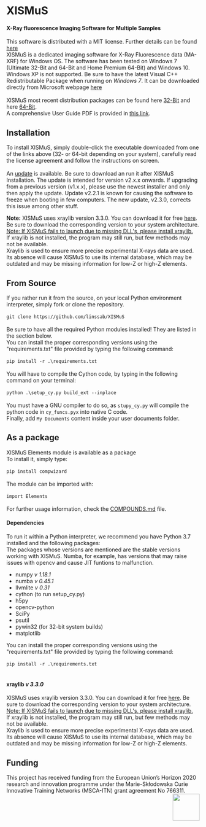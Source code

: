 # XISMuS
#### X-Ray fluorescence Imaging Software for Multiple Samples

This software is distributed with a MIT license. Further details can be found [here](../master/LICENSE)<br>
XISMuS is a dedicated imaging software for X-Ray Fluorescence data (MA-XRF) for Windows OS. The software has been tested on Windows 7 (Ultimate 32-Bit and 64-Bit and Home Premium 64-Bit) and Windows 10. Windows XP is not supported. Be sure to have the latest Visual C++ Redistributable Package when running on *Windows 7*. It can be downloaded directly from Microsoft webpage [here](https://www.microsoft.com/en-us/download/details.aspx?id=40784)<br>
<br>
XISMuS most recent distribution packages can be found here [32-Bit][x86] and here [64-Bit][x64].<br>
A comprehensive User Guide PDF is provided in [this link][UserGuide].
<br>
## Installation
To install XISMuS, simply double-click the executable downloaded from one of the links above (32- or 64-bit depending on your system), carefully read the license agreement and follow the instructions on screen.
<br>
<br>
An [update][PATCH] is available. Be sure to download an run it after XISMuS Installation. The update is intended for version v2.x.x onwards. If upgrading from a previous version (v1.x.x), please use the newest installer and only then apply the update. Update v2.2.1 is known for causing the software to freeze when booting in few computers. The new update, v2.3.0, corrects this issue among other stuff.
<br>

**Note:** XISMuS uses xraylib version 3.3.0. You can download it for free [here][xraylib]. Be sure to download the corresponding version to your system architecture.<ins> Note: If XISMuS fails to launch due to missing DLL's, please install xraylib.</ins><br>
If xraylib is not installed, the program may still run, but few methods may not be available.<br>
Xraylib is used to ensure more precise experimental X-rays data are used. Its absence will cause XISMuS to use its internal database, which may be outdated and may be missing information for low-Z or high-Z elements.

## From Source
If you rather run it from the source, on your local Python environment interpreter, simply fork or clone the repository.<br>
<br>
`git clone https://github.com/linssab/XISMuS`<br>
<br>
Be sure to have all the required Python modules installed! They are listed in the section below.<br>
You can install the proper corresponding versions using the "requirements.txt" file provided by typing the following command:<br>
<br>
`pip install -r .\requirements.txt`<br>
<br>
You will have to compile the Cython code, by typing in the following command on your terminal:<br>
<br>
`python .\setup_cy.py build_ext --inplace`<br>
<br>
You must have a GNU compiler to do so, as `stupy_cy.py` will compile the python code in `cy_funcs.pyx` into native C code.<br>
Finally, add `My Documents` content inside your user documents folder.<br>

## As a package
XISMuS Elements module is available as a package<br>
To install it, simply type:
<br>
<br>
`pip install compwizard`<br>
<br>
The module can be imported with:<br>
<br>
`import Elements`<br>
<br>
For further usage information, check the [COMPOUNDS.md][compounds] file.<br>

#### Dependencies

To run it within a Python interpreter, we recommend you have Python 3.7 installed and the following packages:<br>
The packages whose versions are mentioned are the stable versions working with XISMuS. Numba, for example, has versions that may raise  issues with opencv and cause JIT funtions to malfunction.<br>
* numpy _v 1.18.1_<br>
* numba _v 0.45.1_<br>
* llvmlite _v 0.31_<br>
* cython (to run setup_cy.py)<br>
* h5py<br>
* opencv-python<br>
* SciPy
* psutil<br>
* pywin32 (for 32-bit system builds)<br>
* matplotlib<br>

You can install the proper corresponding versions using the "requirements.txt" file provided by typing the following command:<br>
<br>
`pip install -r .\requirements.txt`<br>
<br>

#### xraylib _v 3.3.0_
XISMuS uses xraylib version 3.3.0. You can download it for free [here][xraylib]. Be sure to download the corresponding version to your system architecture. <ins>Note: If XISMuS fails to launch due to missing DLL's, please install xraylib.</ins><br>
If xraylib is not installed, the program may still run, but few methods may not be available.<br>
Xraylib is used to ensure more precise experimental X-rays data are used. Its absence will cause XISMuS to use its internal database, which may be outdated and may be missing information for low-Z or high-Z elements.
<br>

[xraylib]: http://lvserver.ugent.be/xraylib/
[x64]: https://sourceforge.net/projects/xismus/files/XISMuSx64_2.0.0_Setup.exe/download
[x86]: https://sourceforge.net/projects/xismus/files/XISMuSx86_2.0.0_Setup.exe/download
[PATCH]: https://sourceforge.net/projects/xismus/files/XISMuS-v2.3.1-Update.exe/download
[UserGuide]: https://sourceforge.net/projects/xismus/files/XISMuS_User_Manual_2.2.0.pdf/download
[compounds]: https://github.com/linssab/XISMuS/blob/master/COMPOUNDS.md

## Funding
This project has received funding from the European Union’s Horizon 2020 research and innovation programme under the Marie-Skłodowska Curie Innovative Training Networks (MSCA-ITN) grant agreement No 766311.<img align="right" src="https://github.com/linssab/XISMuS/blob/master/images/msca_itn.png?raw=true" width="70px"></img>
